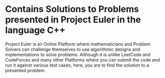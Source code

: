# Contains Solutions to Problems presented in Project Euler in the language C++
 Project Euler is an Online Platform where mathematicians and Problem Solvers can challenge themselves to use algorithmic designs and implementations to solve problems.
 Although it is unlike LeetCode and CodeForces and many other Platforms where you can submit the code and run it against various test cases, here, you are to find the solution to a presented problem.
